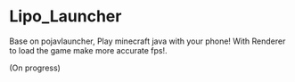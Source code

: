 # Lipo_Launcher
Base on pojavlauncher, Play minecraft java with your phone! With Renderer  to load the game make more accurate  fps!.

(On progress)
